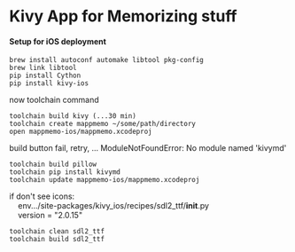 # Kivy App for Memorizing stuff

#### Setup for iOS deployment
```
brew install autoconf automake libtool pkg-config
brew link libtool
pip install Cython
pip install kivy-ios
```
now toolchain command
```
toolchain build kivy (...30 min)
toolchain create mappmemo ~/some/path/directory
open mappmemo-ios/mappmemo.xcodeproj
```

build button fail, retry, ...
ModuleNotFoundError: No module named 'kivymd'
```
toolchain build pillow
toolchain pip install kivymd
toolchain update mappmemo-ios/mappmemo.xcodeproj
```

if don't see icons:
	<br/>&nbsp;&nbsp;&nbsp; env.../site-packages/kivy_ios/recipes/sdl2_ttf/__init__.py
	<br/>&nbsp;&nbsp;&nbsp; version = "2.0.15"
```
toolchain clean sdl2_ttf
toolchain build sdl2_ttf
```